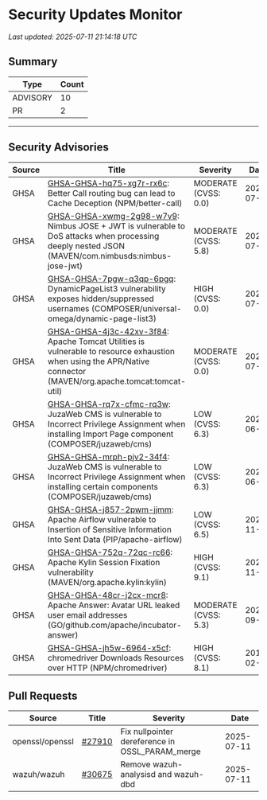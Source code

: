 # Security Updates Monitor

*Last updated: 2025-07-11 21:14:18 UTC*

## Summary
| Type | Count |
|------|-------|
| ADVISORY | 10 |
| PR | 2 |

---

## Security Advisories

| Source | Title | Severity | Date |
|--------|-------|----------|------|
| GHSA | [GHSA-GHSA-hq75-xg7r-rx6c](https://github.com/advisories/GHSA-hq75-xg7r-rx6c): Better Call routing bug can lead to Cache Deception (NPM/better-call) | MODERATE (CVSS: 0.0) | 2025-07-11 |
| GHSA | [GHSA-GHSA-xwmg-2g98-w7v9](https://github.com/advisories/GHSA-xwmg-2g98-w7v9): Nimbus JOSE + JWT is vulnerable to DoS attacks when processing deeply nested JSON (MAVEN/com.nimbusds:nimbus-jose-jwt) | MODERATE (CVSS: 5.8) | 2025-07-11 |
| GHSA | [GHSA-GHSA-7pgw-q3qp-6pgq](https://github.com/advisories/GHSA-7pgw-q3qp-6pgq): DynamicPageList3 vulnerability exposes hidden/suppressed usernames (COMPOSER/universal-omega/dynamic-page-list3) | HIGH (CVSS: 0.0) | 2025-07-10 |
| GHSA | [GHSA-GHSA-4j3c-42xv-3f84](https://github.com/advisories/GHSA-4j3c-42xv-3f84): Apache Tomcat Utilities is vulnerable to resource exhaustion when using the APR/Native connector (MAVEN/org.apache.tomcat:tomcat-util) | MODERATE (CVSS: 0.0) | 2025-07-10 |
| GHSA | [GHSA-GHSA-rq7x-cfmc-rq3w](https://github.com/advisories/GHSA-rq7x-cfmc-rq3w): JuzaWeb CMS is vulnerable to Incorrect Privilege Assignment when installing Import Page component (COMPOSER/juzaweb/cms) | LOW (CVSS: 6.3) | 2025-06-27 |
| GHSA | [GHSA-GHSA-mrph-pjv2-34f4](https://github.com/advisories/GHSA-mrph-pjv2-34f4): JuzaWeb CMS is vulnerable to Incorrect Privilege Assignment when installing certain components (COMPOSER/juzaweb/cms) | LOW (CVSS: 6.3) | 2025-06-27 |
| GHSA | [GHSA-GHSA-j857-2pwm-jjmm](https://github.com/advisories/GHSA-j857-2pwm-jjmm): Apache Airflow vulnerable to Insertion of Sensitive Information Into Sent Data (PIP/apache-airflow) | LOW (CVSS: 6.5) | 2024-11-08 |
| GHSA | [GHSA-GHSA-752q-72qc-rc66](https://github.com/advisories/GHSA-752q-72qc-rc66): Apache Kylin Session Fixation vulnerability (MAVEN/org.apache.kylin:kylin) | HIGH (CVSS: 9.1) | 2024-11-04 |
| GHSA | [GHSA-GHSA-48cr-j2cx-mcr8](https://github.com/advisories/GHSA-48cr-j2cx-mcr8): Apache Answer: Avatar URL leaked user email addresses (GO/github.com/apache/incubator-answer) | MODERATE (CVSS: 5.3) | 2024-09-25 |
| GHSA | [GHSA-GHSA-jh5w-6964-x5cf](https://github.com/advisories/GHSA-jh5w-6964-x5cf): chromedriver Downloads Resources over HTTP (NPM/chromedriver) | HIGH (CVSS: 8.1) | 2019-02-18 |

## Pull Requests

| Source | Title | Severity | Date |
|--------|-------|----------|------|
| openssl/openssl | [#27910](https://github.com/openssl/openssl/pull/27910) | Fix nullpointer dereference in OSSL_PARAM_merge | 2025-07-11 |
| wazuh/wazuh | [#30675](https://github.com/wazuh/wazuh/pull/30675) | Remove wazuh-analysisd and wazuh-dbd | 2025-07-11 |


